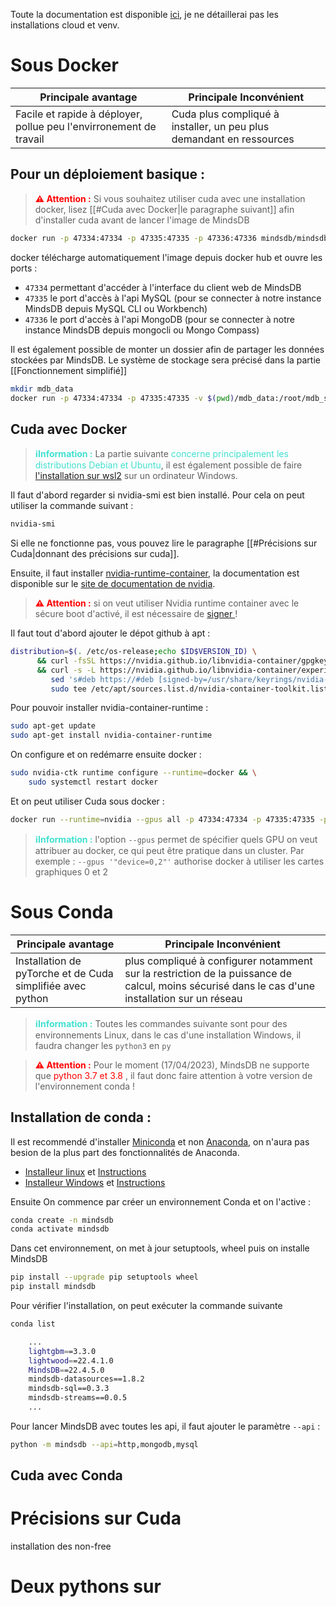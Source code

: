 
Toute la documentation est disponible [ici](https://docs.mindsdb.com/what-is-mindsdb), je ne détaillerai pas les installations cloud et venv.

# Sous Docker

Principale avantage |Principale Inconvénient
-|-
Facile et rapide à déployer, pollue peu l'envirronement de travail | Cuda plus compliqué à installer, un peu plus demandant en ressources


## Pour un déploiement basique : 

> <span style="color: red; font-weight: bold">⚠️ Attention :</span> Si vous souhaitez utiliser cuda avec une installation docker, lisez [[#Cuda avec Docker|le paragraphe suivant]] afin d'installer cuda avant de lancer l'image de MindsDB

```bash
docker run -p 47334:47334 -p 47335:47335 -p 47336:47336 mindsdb/mindsdb
```
docker télécharge automatiquement l'image depuis docker hub et ouvre les ports :
- `47334` permettant d'accéder à l'interface du client web de MindsDB
- `47335` le port d'accès à l'api MySQL (pour se connecter à notre instance MindsDB depuis MySQL CLI ou Workbench)
- `47336` le port d'accès à l'api MongoDB (pour se connecter à notre instance MindsDB depuis mongocli ou Mongo Compass)


Il est également possible de monter un dossier afin de partager les données stockées par MindsDB. Le système de stockage sera précisé dans la partie [[Fonctionnement simplifié]]
```bash
mkdir mdb_data
docker run -p 47334:47334 -p 47335:47335 -v $(pwd)/mdb_data:/root/mdb_storage mindsdb/mindsdb
```

## Cuda avec Docker

><span style="color: Turquoise; font-weight: bold">ℹ️Information :</span> La partie suivante <span style="color: Turquoise">concerne principalement les distributions Debian et Ubuntu</span>, il est également possible de faire [l'installation sur wsl2](https://docs.nvidia.com/cuda/wsl-user-guide/index.html) sur un ordinateur Windows. 

Il faut d'abord regarder si nvidia-smi est bien installé. Pour cela on peut utiliser la commande suivant :
```bash
nvidia-smi
```
Si elle ne fonctionne pas, vous pouvez lire le paragraphe [[#Précisions sur Cuda|donnant des précisions sur cuda]].

Ensuite, il faut installer [nvidia-runtime-container](https://github.com/NVIDIA/nvidia-container-runtime/), la documentation est disponible sur le [site de documentation de nvidia](https://docs.nvidia.com/datacenter/cloud-native/container-toolkit/install-guide.html#setting-up-nvidia-container-toolkit).

> <span style="color: red; font-weight: bold">⚠️ Attention :</span> si on veut utiliser Nvidia runtime container avec le sécure boot d'activé, il est nécessaire de [signer ](https://download.nvidia.com/XFree86/Linux-x86_64/440.44/README/installdriver.html#modulesigning)  ! 


Il faut tout d'abord ajouter le dépot github à apt :
```bash
distribution=$(. /etc/os-release;echo $ID$VERSION_ID) \
      && curl -fsSL https://nvidia.github.io/libnvidia-container/gpgkey | sudo gpg --dearmor -o /usr/share/keyrings/nvidia-container-toolkit-keyring.gpg \
      && curl -s -L https://nvidia.github.io/libnvidia-container/experimental/$distribution/libnvidia-container.list | \
         sed 's#deb https://#deb [signed-by=/usr/share/keyrings/nvidia-container-toolkit-keyring.gpg] https://#g' | \
         sudo tee /etc/apt/sources.list.d/nvidia-container-toolkit.list
```
Pour pouvoir installer nvidia-container-runtime :
```bash
sudo apt-get update
sudo apt-get install nvidia-container-runtime
```

On configure et on redémarre ensuite docker :
```bash
sudo nvidia-ctk runtime configure --runtime=docker && \
	sudo systemctl restart docker
```
Et on peut utiliser Cuda sous docker :
```bash
docker run --runtime=nvidia --gpus all -p 47334:47334 -p 47335:47335 -p 47336:47336 mindsdb/mindsdb
```

><span style="color: Turquoise; font-weight: bold">ℹ️Information :</span> l'option `--gpus` permet de spécifier quels GPU on veut attribuer au docker, ce qui peut être pratique dans un cluster. Par exemple : `--gpus '"device=0,2"'` authorise docker à utiliser les cartes graphiques 0 et 2



# Sous Conda

Principale avantage |Principale Inconvénient
-|-
Installation de pyTorche et de Cuda simplifiée avec python | plus compliqué à configurer notamment sur la restriction de la puissance de calcul, moins sécurisé dans le cas d'une installation sur un réseau


><span style="color: Turquoise; font-weight: bold">ℹ️Information :</span> Toutes les commandes suivante sont pour des environnements Linux, dans le cas d'une installation Windows, il faudra changer les `python3` en `py`

> <span style="color: red; font-weight: bold">⚠️ Attention :</span> Pour le moment (17/04/2023), MindsDB ne supporte que <span style="color: red;">python 3.7 et 3.8 </span>, il faut donc faire attention à votre version de l'environnement conda !

## Installation de conda :

Il est recommendé d'installer [Miniconda](https://docs.conda.io/en/latest/miniconda.html#) et non [Anaconda](), on n'aura pas besion de la plus part des fonctionnalités de Anaconda.
- [Installeur linux](https://docs.conda.io/en/latest/miniconda.html#linux-installers) et [Instructions](https://conda.io/projects/conda/en/latest/user-guide/install/linux.html)
- [Installeur Windows](https://docs.conda.io/en/latest/miniconda.html#linux-installers) et [Instructions](https://conda.io/projects/conda/en/latest/user-guide/install/windows.html)


Ensuite On commence par créer un environnement Conda et on l'active :
```bash
conda create -n mindsdb
conda activate mindsdb
```

Dans cet environnement, on met à jour setuptools, wheel puis on installe MindsDB
```bash
pip install --upgrade pip setuptools wheel
pip install mindsdb
```

Pour vérifier l'installation, on peut exécuter la commande suivante
```bash
conda list

	...
    lightgbm==3.3.0
    lightwood==22.4.1.0
    MindsDB==22.4.5.0
    mindsdb-datasources==1.8.2
    mindsdb-sql==0.3.3
    mindsdb-streams==0.0.5
    ...
```

Pour lancer MindsDB avec toutes les api, il faut ajouter le paramètre `--api` :
```bash
python -m mindsdb --api=http,mongodb,mysql
```


## Cuda avec Conda



# Précisions sur Cuda

installation des non-free



# Deux pythons sur 